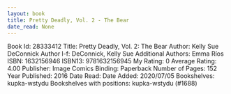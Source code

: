 ```yaml
---
layout: book
title: Pretty Deadly, Vol. 2 - The Bear
date_read: None
---
```


Book Id: 28333412
Title: Pretty Deadly, Vol. 2: The Bear
Author: Kelly Sue DeConnick
Author l-f: DeConnick, Kelly Sue
Additional Authors: Emma Ríos
ISBN: 1632156946
ISBN13: 9781632156945
My Rating: 0
Average Rating: 4.00
Publisher: Image Comics
Binding: Paperback
Number of Pages: 152
Year Published: 2016
Date Read: 
Date Added: 2020/07/05
Bookshelves: kupka-wstydu
Bookshelves with positions: kupka-wstydu (#1688)

